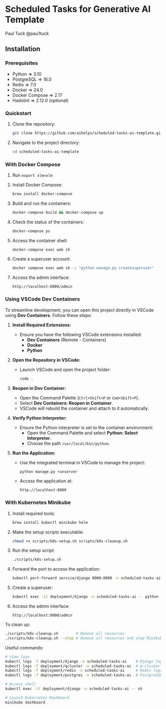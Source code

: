 # Scheduled Tasks for Generative AI Template

Paul Tuck @pau1tuck

## Installation

### Prerequisites
- Python => 3.10
- PostgreSQL => 16.0
- Redis => 7.0
- Docker => 24.0
- Docker Compose => 2.17
- Hadolint => 2.12.0 (optional)

### Quickstart

1. Clone the repository:
   ```bash
   git clone https://github.com/aihelps/scheduled-tasks-ai-template.git
   ```
2. Navigate to the project directory:
   ```bash
   cd scheduled-tasks-ai-template
   ```

### With Docker Compose
1. Run `export xlm=xlm`
   
2. Install Docker Compose:
   ```bash
   brew install docker-compose
   ```
3. Build and run the containers:
   ```bash
   docker-compose build && docker-compose up
   ```
4. Check the status of the containers:
   ```bash
   docker-compose ps
   ```
5. Access the container shell:
   ```bash
   docker-compose exec web sh
   ```
6. Create a superuser account:
   ```bash
   docker compose exec web sh -c "python manage.py createsuperuser"
   ```
7. Access the admin interface:
   ```
   http://localhost:8000/admin
   ```

### Using VSCode Dev Containers

To streamline development, you can open this project directly in VSCode using **Dev Containers**. Follow these steps:

1. **Install Required Extensions:**
   - Ensure you have the following VSCode extensions installed:
     - **Dev Containers** (Remote - Containers)
     - **Docker**
     - **Python**

2. **Open the Repository in VSCode:**
   - Launch VSCode and open the project folder:
     ```bash
     code .
     ```

3. **Reopen in Dev Container:**
   - Open the Command Palette (`Ctrl+Shift+P` or `Cmd+Shift+P`).
   - Select **Dev Containers: Reopen in Container**.
   - VSCode will rebuild the container and attach to it automatically.

4. **Verify Python Interpreter:**
   - Ensure the Python interpreter is set to the container environment:
     - Open the Command Palette and select **Python: Select Interpreter**.
     - Choose the path `/usr/local/bin/python`.

5. **Run the Application:**
   - Use the integrated terminal in VSCode to manage the project:
     ```bash
     python manage.py runserver
     ```
   - Access the application at:
     ```
     http://localhost:8000
     ```

### With Kubernetes Minikube
1. Install required tools:
   ```bash
   brew install kubectl minikube helm
   ```
2. Make the setup scripts executable:
   ```bash
   chmod +x scripts/k8s-setup.sh scripts/k8s-cleanup.sh
   ```
3. Run the setup script:
   ```bash
   ./scripts/k8s-setup.sh
   ```
4. Forward the port to access the application:
   ```bash
   kubectl port-forward service/django 8000:8000 -n scheduled-tasks-ai
   ```
5. Create a superuser:
   ```bash
   kubectl exec -it deployment/django -n scheduled-tasks-ai -- python manage.py createsuperuser
   ```
6. Access the admin interface:
   ```
   http://localhost:8000/admin
   ```

To clean up:
```bash
./scripts/k8s-cleanup.sh        # Remove all resources
./scripts/k8s-cleanup.sh --stop # Remove all resources and stop Minikube
```

Useful commands:
```bash
# View logs
kubectl logs -f deployment/django -n scheduled-tasks-ai    # Django logs
kubectl logs -f deployment/qcluster -n scheduled-tasks-ai  # Q-cluster logs
kubectl logs -f deployment/redis -n scheduled-tasks-ai     # Redis logs
kubectl logs -f deployment/postgres -n scheduled-tasks-ai  # PostgreSQL logs

# Access shell
kubectl exec -it deployment/django -n scheduled-tasks-ai -- sh

# Launch Kubernetes Dashboard
minikube dashboard